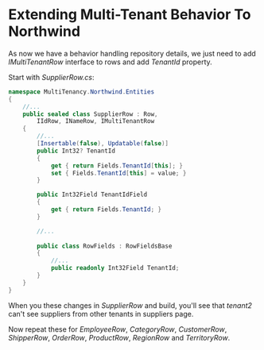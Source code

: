 # Extending Multi-Tenant Behavior To Northwind

As now we have a behavior handling repository details, we just need to add *IMultiTenantRow* interface to rows and add *TenantId* property.

Start with *SupplierRow.cs*:

```cs
namespace MultiTenancy.Northwind.Entities
{
    //...
    public sealed class SupplierRow : Row, 
        IIdRow, INameRow, IMultiTenantRow
    {
        //...
        [Insertable(false), Updatable(false)]
        public Int32? TenantId
        {
            get { return Fields.TenantId[this]; }
            set { Fields.TenantId[this] = value; }
        }

        public Int32Field TenantIdField
        {
            get { return Fields.TenantId; }
        }

        //...
        
        public class RowFields : RowFieldsBase
        {
            //...
            public readonly Int32Field TenantId;
        }
    }
}
```

When you these changes in *SupplierRow* and build, you'll see that *tenant2* can't see suppliers from other tenants in suppliers page.

Now repeat these for *EmployeeRow*, *CategoryRow*, *CustomerRow*, *ShipperRow*, *OrderRow*, *ProductRow*, *RegionRow* and *TerritoryRow*.


